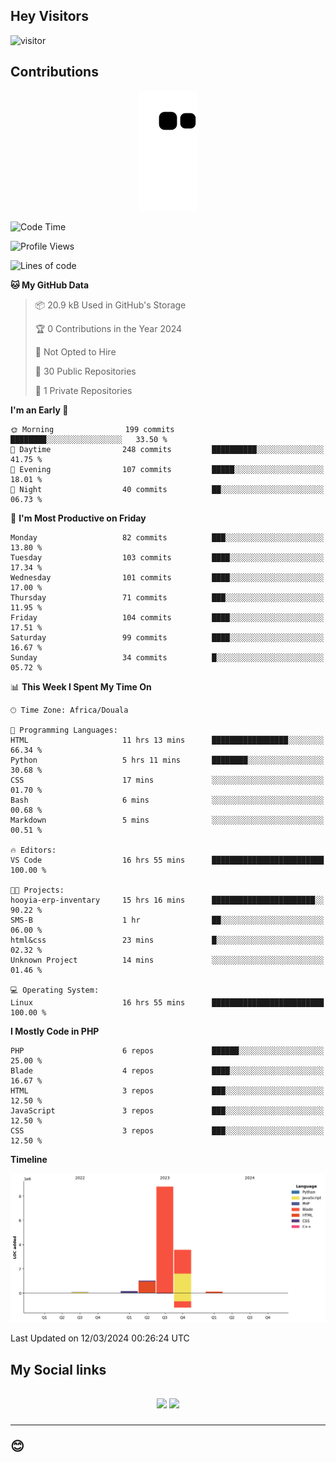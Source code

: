 ## Hey Visitors
![visitor](https://profile-counter.glitch.me/Fotsingboris/count.svg)

## Contributions
<p align="center">
  <img src="https://raw.githubusercontent.com/Fotsingboris/Fotsingboris/output/github-contribution-grid-snake.svg" />
</p>

<!--START_SECTION:waka-->
![Code Time](http://img.shields.io/badge/Code%20Time-862%20hrs%201%20min-blue)

![Profile Views](http://img.shields.io/badge/Profile%20Views-0-blue)

![Lines of code](https://img.shields.io/badge/From%20Hello%20World%20I%27ve%20Written-13.7%20million%20lines%20of%20code-blue)

**🐱 My GitHub Data** 

> 📦 20.9 kB Used in GitHub's Storage 
 > 
> 🏆 0 Contributions in the Year 2024
 > 
> 🚫 Not Opted to Hire
 > 
> 📜 30 Public Repositories 
 > 
> 🔑 1 Private Repositories 
 > 
**I'm an Early 🐤** 

```text
🌞 Morning                199 commits         ████████░░░░░░░░░░░░░░░░░   33.50 % 
🌆 Daytime                248 commits         ██████████░░░░░░░░░░░░░░░   41.75 % 
🌃 Evening                107 commits         █████░░░░░░░░░░░░░░░░░░░░   18.01 % 
🌙 Night                  40 commits          ██░░░░░░░░░░░░░░░░░░░░░░░   06.73 % 
```
📅 **I'm Most Productive on Friday** 

```text
Monday                   82 commits          ███░░░░░░░░░░░░░░░░░░░░░░   13.80 % 
Tuesday                  103 commits         ████░░░░░░░░░░░░░░░░░░░░░   17.34 % 
Wednesday                101 commits         ████░░░░░░░░░░░░░░░░░░░░░   17.00 % 
Thursday                 71 commits          ███░░░░░░░░░░░░░░░░░░░░░░   11.95 % 
Friday                   104 commits         ████░░░░░░░░░░░░░░░░░░░░░   17.51 % 
Saturday                 99 commits          ████░░░░░░░░░░░░░░░░░░░░░   16.67 % 
Sunday                   34 commits          █░░░░░░░░░░░░░░░░░░░░░░░░   05.72 % 
```


📊 **This Week I Spent My Time On** 

```text
🕑︎ Time Zone: Africa/Douala

💬 Programming Languages: 
HTML                     11 hrs 13 mins      █████████████████░░░░░░░░   66.34 % 
Python                   5 hrs 11 mins       ████████░░░░░░░░░░░░░░░░░   30.68 % 
CSS                      17 mins             ░░░░░░░░░░░░░░░░░░░░░░░░░   01.70 % 
Bash                     6 mins              ░░░░░░░░░░░░░░░░░░░░░░░░░   00.68 % 
Markdown                 5 mins              ░░░░░░░░░░░░░░░░░░░░░░░░░   00.51 % 

🔥 Editors: 
VS Code                  16 hrs 55 mins      █████████████████████████   100.00 % 

🐱‍💻 Projects: 
hooyia-erp-inventary     15 hrs 16 mins      ███████████████████████░░   90.22 % 
SMS-B                    1 hr                ██░░░░░░░░░░░░░░░░░░░░░░░   06.00 % 
html&css                 23 mins             █░░░░░░░░░░░░░░░░░░░░░░░░   02.32 % 
Unknown Project          14 mins             ░░░░░░░░░░░░░░░░░░░░░░░░░   01.46 % 

💻 Operating System: 
Linux                    16 hrs 55 mins      █████████████████████████   100.00 % 
```

**I Mostly Code in PHP** 

```text
PHP                      6 repos             ██████░░░░░░░░░░░░░░░░░░░   25.00 % 
Blade                    4 repos             ████░░░░░░░░░░░░░░░░░░░░░   16.67 % 
HTML                     3 repos             ███░░░░░░░░░░░░░░░░░░░░░░   12.50 % 
JavaScript               3 repos             ███░░░░░░░░░░░░░░░░░░░░░░   12.50 % 
CSS                      3 repos             ███░░░░░░░░░░░░░░░░░░░░░░   12.50 % 
```



**Timeline**

![Lines of Code chart](https://raw.githubusercontent.com/Fotsingboris/Fotsingboris/main/assets/bar_graph.png)


 Last Updated on 12/03/2024 00:26:24 UTC
<!--END_SECTION:waka-->

<h2>My Social links <h2>
<p align="center">
   <a href="https://linkedin.com/in/Fotsingboris-Mathieu"><img src="https://img.shields.io/badge/linkedin-%230077B5.svg?style=for-the-badge&logo=linkedin&logoColor=white"></a>
   <a href="https://instagram.com/Fotsingboris"><img src="https://img.shields.io/badge/instagram-%23E4405F.svg?style=for-the-badge&logo=Instagram&logoColor=white"></a>
  </p>
<hr>
😊
